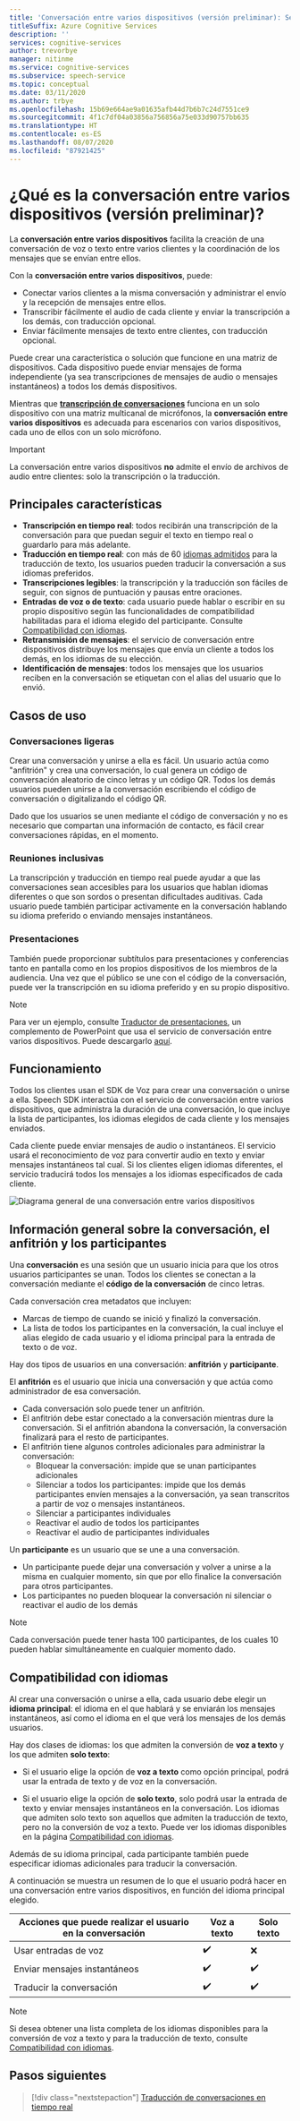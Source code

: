 ```yaml
---
title: 'Conversación entre varios dispositivos (versión preliminar): Servicio de voz'
titleSuffix: Azure Cognitive Services
description: ''
services: cognitive-services
author: trevorbye
manager: nitinme
ms.service: cognitive-services
ms.subservice: speech-service
ms.topic: conceptual
ms.date: 03/11/2020
ms.author: trbye
ms.openlocfilehash: 15b69e664ae9a01635afb44d7b6b7c24d7551ce9
ms.sourcegitcommit: 4f1c7df04a03856a756856a75e033d90757bb635
ms.translationtype: HT
ms.contentlocale: es-ES
ms.lasthandoff: 08/07/2020
ms.locfileid: "87921425"
---
```

# <a name="what-is-multi-device-conversation-preview"></a>¿Qué es la conversación entre varios dispositivos (versión preliminar)?

La **conversación entre varios dispositivos** facilita la creación de una conversación de voz o texto entre varios clientes y la coordinación de los mensajes que se envían entre ellos.

Con la **conversación entre varios dispositivos**, puede:

- Conectar varios clientes a la misma conversación y administrar el envío y la recepción de mensajes entre ellos.
- Transcribir fácilmente el audio de cada cliente y enviar la transcripción a los demás, con traducción opcional.
- Enviar fácilmente mensajes de texto entre clientes, con traducción opcional.

Puede crear una característica o solución que funcione en una matriz de dispositivos. Cada dispositivo puede enviar mensajes de forma independiente (ya sea transcripciones de mensajes de audio o mensajes instantáneos) a todos los demás dispositivos.

Mientras que [**transcripción de conversaciones**](conversation-transcription.md) funciona en un solo dispositivo con una matriz multicanal de micrófonos, la **conversación entre varios dispositivos** es adecuada para escenarios con varios dispositivos, cada uno de ellos con un solo micrófono.

>[!IMPORTANT]
> La conversación entre varios dispositivos **no** admite el envío de archivos de audio entre clientes: solo la transcripción o la traducción.

## <a name="key-features"></a>Principales características

- **Transcripción en tiempo real**: todos recibirán una transcripción de la conversación para que puedan seguir el texto en tiempo real o guardarlo para más adelante.
- **Traducción en tiempo real**: con más de 60 [idiomas admitidos](language-support.md#text-languages) para la traducción de texto, los usuarios pueden traducir la conversación a sus idiomas preferidos.
- **Transcripciones legibles**: la transcripción y la traducción son fáciles de seguir, con signos de puntuación y pausas entre oraciones.
- **Entradas de voz o de texto**: cada usuario puede hablar o escribir en su propio dispositivo según las funcionalidades de compatibilidad habilitadas para el idioma elegido del participante. Consulte [Compatibilidad con idiomas](language-support.md#speech-to-text).
- **Retransmisión de mensajes**: el servicio de conversación entre dispositivos distribuye los mensajes que envía un cliente a todos los demás, en los idiomas de su elección.
- **Identificación de mensajes**: todos los mensajes que los usuarios reciben en la conversación se etiquetan con el alias del usuario que lo envió.

## <a name="use-cases"></a>Casos de uso

### <a name="lightweight-conversations"></a>Conversaciones ligeras

Crear una conversación y unirse a ella es fácil. Un usuario actúa como "anfitrión" y crea una conversación, lo cual genera un código de conversación aleatorio de cinco letras y un código QR. Todos los demás usuarios pueden unirse a la conversación escribiendo el código de conversación o digitalizando el código QR. 

Dado que los usuarios se unen mediante el código de conversación y no es necesario que compartan una información de contacto, es fácil crear conversaciones rápidas, en el momento.

### <a name="inclusive-meetings"></a>Reuniones inclusivas

La transcripción y traducción en tiempo real puede ayudar a que las conversaciones sean accesibles para los usuarios que hablan idiomas diferentes o que son sordos o presentan dificultades auditivas. Cada usuario puede también participar activamente en la conversación hablando su idioma preferido o enviando mensajes instantáneos.

### <a name="presentations"></a>Presentaciones

También puede proporcionar subtítulos para presentaciones y conferencias tanto en pantalla como en los propios dispositivos de los miembros de la audiencia. Una vez que el público se une con el código de la conversación, puede ver la transcripción en su idioma preferido y en su propio dispositivo.

> [!NOTE]
> Para ver un ejemplo, consulte [Traductor de presentaciones](https://www.microsoft.com/translator/apps/presentation-translator/), un complemento de PowerPoint que usa el servicio de conversación entre varios dispositivos. Puede descargarlo [aquí](https://download.cnet.com/s/powerpoint-add-in/).

## <a name="how-it-works"></a>Funcionamiento

Todos los clientes usan el SDK de Voz para crear una conversación o unirse a ella. Speech SDK interactúa con el servicio de conversación entre varios dispositivos, que administra la duración de una conversación, lo que incluye la lista de participantes, los idiomas elegidos de cada cliente y los mensajes enviados.  

Cada cliente puede enviar mensajes de audio o instantáneos. El servicio usará el reconocimiento de voz para convertir audio en texto y enviar mensajes instantáneos tal cual. Si los clientes eligen idiomas diferentes, el servicio traducirá todos los mensajes a los idiomas especificados de cada cliente.

![Diagrama general de una conversación entre varios dispositivos](media/scenarios/multi-device-conversation.png)

## <a name="overview-of-conversation-host-and-participant"></a>Información general sobre la conversación, el anfitrión y los participantes

Una **conversación** es una sesión que un usuario inicia para que los otros usuarios participantes se unan. Todos los clientes se conectan a la conversación mediante el **código de la conversación** de cinco letras.

Cada conversación crea metadatos que incluyen:
-    Marcas de tiempo de cuando se inició y finalizó la conversación.
-    La lista de todos los participantes en la conversación, la cual incluye el alias elegido de cada usuario y el idioma principal para la entrada de texto o de voz.


Hay dos tipos de usuarios en una conversación: **anfitrión** y **participante**.

El **anfitrión** es el usuario que inicia una conversación y que actúa como administrador de esa conversación.
- Cada conversación solo puede tener un anfitrión.
- El anfitrión debe estar conectado a la conversación mientras dure la conversación. Si el anfitrión abandona la conversación, la conversación finalizará para el resto de participantes.
- El anfitrión tiene algunos controles adicionales para administrar la conversación: 
    - Bloquear la conversación: impide que se unan participantes adicionales
    - Silenciar a todos los participantes: impide que los demás participantes envíen mensajes a la conversación, ya sean transcritos a partir de voz o mensajes instantáneos.
    - Silenciar a participantes individuales
    - Reactivar el audio de todos los participantes
    - Reactivar el audio de participantes individuales

Un **participante** es un usuario que se une a una conversación.
- Un participante puede dejar una conversación y volver a unirse a la misma en cualquier momento, sin que por ello finalice la conversación para otros participantes.
- Los participantes no pueden bloquear la conversación ni silenciar o reactivar el audio de los demás

> [!NOTE]
> Cada conversación puede tener hasta 100 participantes, de los cuales 10 pueden hablar simultáneamente en cualquier momento dado.

## <a name="language-support"></a>Compatibilidad con idiomas

Al crear una conversación o unirse a ella, cada usuario debe elegir un **idioma principal**: el idioma en el que hablará y se enviarán los mensajes instantáneos, así como el idioma en el que verá los mensajes de los demás usuarios.

Hay dos clases de idiomas: los que admiten la conversión de **voz a texto** y los que admiten **solo texto**:
- Si el usuario elige la opción de **voz a texto** como opción principal, podrá usar la entrada de texto y de voz en la conversación.

- Si el usuario elige la opción de **solo texto**, solo podrá usar la entrada de texto y enviar mensajes instantáneos en la conversación. Los idiomas que admiten solo texto son aquellos que admiten la traducción de texto, pero no la conversión de voz a texto. Puede ver los idiomas disponibles en la página [Compatibilidad con idiomas](supported-languages.md).

Además de su idioma principal, cada participante también puede especificar idiomas adicionales para traducir la conversación.

A continuación se muestra un resumen de lo que el usuario podrá hacer en una conversación entre varios dispositivos, en función del idioma principal elegido.


| Acciones que puede realizar el usuario en la conversación | Voz a texto | Solo texto |
|-----------------------------------|----------------|------|
| Usar entradas de voz | ✔️ | ❌ |
| Enviar mensajes instantáneos | ✔️ | ✔️ |
| Traducir la conversación | ✔️ | ✔️ |

> [!NOTE]
> Si desea obtener una lista completa de los idiomas disponibles para la conversión de voz a texto y para la traducción de texto, consulte [Compatibilidad con idiomas](supported-languages.md).



## <a name="next-steps"></a>Pasos siguientes

> [!div class="nextstepaction"]
> [Traducción de conversaciones en tiempo real](quickstarts/multi-device-conversation.md)
